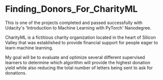 # Finding_Donors_For_CharityML

This is one of the projects completed and passed successfully with Udacity's 'Introduction to Machine Learning with PyTorch' Nanodegree.

CharityML is a fictitious charity organization located in the heart of Silicon Valley 
that was established to provide financial support for people eager to learn machine learning. 

My goal will be to evaluate and optimize several different supervised learners to determine which algorithm 
will provide the highest donation yield while also reducing the total number of letters being sent to ask for donations.
